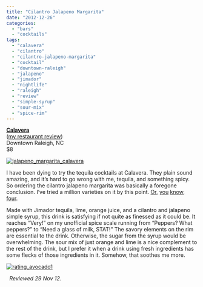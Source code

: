 ```yaml
---
title: "Cilantro Jalapeno Margarita"
date: "2012-12-26"
categories: 
  - "bars"
  - "cocktails"
tags: 
  - "calavera"
  - "cilantro"
  - "cilantro-jalapeno-margarita"
  - "cocktail"
  - "downtown-raleigh"
  - "jalapeno"
  - "jimador"
  - "nightlife"
  - "raleigh"
  - "review"
  - "simple-syrup"
  - "sour-mix"
  - "spice-rim"
---
```


**[Calavera](http://calaveraraleigh.com/)**\
([my restaurant review](http://www.thegourmez.com/2012/06/calavera-raleigh/))\
Downtown Raleigh, NC\
$8

[![](http://s3.amazonaws.com/thegourmez-wpmedia/2012/12/jalapeno_margarita_calavera.jpg "jalapeno_margarita_calavera")](http://s3.amazonaws.com/thegourmez-wpmedia/2012/12/jalapeno_margarita_calavera.jpg)

I have been dying to try the tequila cocktails at Calavera. They plain sound amazing, and it’s hard to go wrong with me, tequila, and something spicy. So ordering the cilantro jalapeno margarita was basically a foregone conclusion. I’ve tried a million varieties on it by this point. [Or](http://www.thegourmez.com/2009/08/cocktail-review-the-sting-at-the-hive-raleigh/), [you](http://www.thegourmez.com/2012/07/tico-fresco/) [know](http://www.thegourmez.com/2011/04/tingletini-rockfish/), [four](http://www.thegourmez.com/2010/07/hot-guava-dos-perros-durham/).

Made with Jimador tequila, lime, orange juice, and a cilantro and jalapeno simple syrup, this drink is satisfying if not quite as finessed as it could be. It reaches “Very!” on my unofficial spice scale running from “Peppers? What peppers?” to “Need a glass of milk, STAT!” The savory elements on the rim are essential to the drink. Otherwise, the sugar from the syrup would be overwhelming. The sour mix of just orange and lime is a nice complement to the rest of the drink, but I prefer it when a drink using fresh ingredients has some flecks of those ingredients in it. Somehow, that soothes me more.

[![](http://s3.amazonaws.com/thegourmez-wpmedia/2009/02/rating_avocado1.gif "rating_avocado1")](http://s3.amazonaws.com/thegourmez-wpmedia/2009/02/rating_avocado1.gif)

  _Reviewed 29 Nov 12._ 
